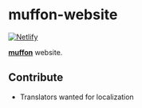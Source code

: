 # muffon-website

[![Netlify](https://img.shields.io/netlify/6dc4ed3a-06da-499b-a018-1f5a6184404c)](https://app.netlify.com/sites/muffon/deploys)

[**muffon**](https://github.com/staniel359/muffon) website.

## Contribute
- Translators wanted for localization
